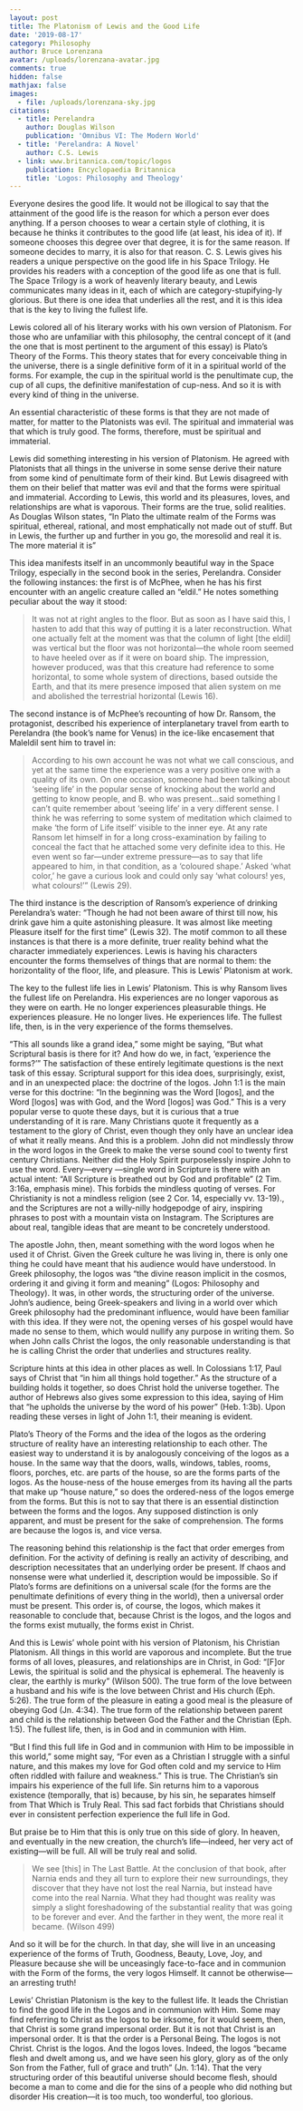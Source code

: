 ```yaml
---
layout: post
title: The Platonism of Lewis and the Good Life
date: '2019-08-17'
category: Philosophy
author: Bruce Lorenzana
avatar: /uploads/lorenzana-avatar.jpg
comments: true
hidden: false
mathjax: false
images:
  - file: /uploads/lorenzana-sky.jpg
citations:
  - title: Perelandra
    author: Douglas Wilson
    publication: 'Omnibus VI: The Modern World'
  - title: 'Perelandra: A Novel'
    author: C.S. Lewis
  - link: www.britannica.com/topic/logos
    publication: Encyclopaedia Britannica
    title: 'Logos: Philosophy and Theology'
---
```

Everyone desires the good life. It would not be illogical to say that the attainment of the good life is the reason for which a person ever does anything. If a person chooses to wear a certain style of clothing, it is because he thinks it contributes to the good life (at least, his idea of it). If someone chooses this degree over that degree, it is for the same reason. If someone decides to marry, it is also for that reason. C. S. Lewis gives his readers a unique perspective on the good life in his Space Trilogy. He provides his readers with a conception of the good life as one that is full. The Space Trilogy is a work of heavenly literary beauty, and Lewis communicates many ideas in it, each of which are category-stupifying-ly glorious. But there is one idea that underlies all the rest, and it is this idea that is the key to living the fullest life.

Lewis colored all of his literary works with his own version of Platonism. For those who are unfamiliar with this philosophy, the central concept of it (and the one that is most pertinent to the argument of this essay) is Plato’s Theory of the Forms. This theory states that for every conceivable thing in the universe, there is a single definitive form of it in a spiritual world of the forms. For example, the cup in the spiritual world is the penultimate cup, the cup of all cups, the definitive manifestation of cup-ness. And so it is with every kind of thing in the universe. 

An essential characteristic of these forms is that they are not made of matter, for matter to the Platonists was evil. The spiritual and immaterial was that which is truly good. The forms, therefore, must be spiritual and immaterial.

Lewis did something interesting in his version of Platonism. He agreed with Platonists that all things in the universe in some sense derive their nature from some kind of penultimate form of their kind. But Lewis disagreed with them on their belief that matter was evil and that the forms were spiritual and immaterial. According to Lewis, this world and its pleasures, loves, and relationships are what is vaporous. Their forms are the true, solid realities. As Douglas Wilson states, “In Plato the ultimate realm of the Forms was spiritual, ethereal, rational, and most emphatically not made out of stuff. But in Lewis, the further up and further in you go, the moresolid and real it is. The more material it is”

This idea manifests itself in an uncommonly beautiful way in the Space Trilogy, especially in the second book in the series, Perelandra. Consider the following instances: the first is of McPhee, when he has his first encounter with an angelic creature called an “eldil.” He notes something peculiar about the way it stood:

> It was not at right angles to the floor. But as soon as I have said this, I hasten to add that this way of putting it is a later reconstruction. What one actually felt at the moment was that the column of light \[the eldil] was vertical but the floor was not horizontal—the whole room seemed to have heeled over as if it were on board ship. The impression, however produced, was that this creature had reference to some horizontal, to some whole system of directions, based outside the Earth, and that its mere presence imposed that alien system on me and abolished the terrestrial horizontal (Lewis 16).

The second instance is of McPhee’s recounting of how Dr. Ransom, the protagonist, described his experience of interplanetary travel from earth to Perelandra (the book’s name for Venus) in the ice-like encasement that Maleldil sent him to travel in:

> According to his own account he was not what we call conscious, and yet at the same time the experience was a very positive one with a quality of its own. On one occasion, someone had been talking about ‘seeing life’ in the popular sense of knocking about the world and getting to know people, and B. who was present…said something I can’t quite remember about ‘seeing life’ in a very different sense. I think he was referring to some system of meditation which claimed to make ‘the form of Life itself’ visible to the inner eye. At any rate Ransom let himself in for a long cross-examination by failing to conceal the fact that he attached some very definite idea to this. He even went so far—under extreme pressure—as to say that life appeared to him, in that condition, as a ‘coloured shape.’ Asked ‘what color,’ he gave a curious look and could only say ‘what colours! yes, what colours!’” (Lewis 29).

The third instance is the description of Ransom’s experience of drinking Perelandra’s water: “Though he had not been aware of thirst till now, his drink gave him a quite astonishing pleasure. It was almost like meeting Pleasure itself for the first time” (Lewis 32). The motif common to all these instances is that there is a more definite, truer reality behind what the character immediately experiences. Lewis is having his characters encounter the forms themselves of things that are normal to them: the horizontality of the floor, life, and pleasure. This is Lewis’ Platonism at work.

The key to the fullest life lies in Lewis’ Platonism. This is why Ransom lives the fullest life on Perelandra. His experiences are no longer vaporous as they were on earth. He no longer experiences pleasurable things. He experiences pleasure. He no longer lives. He experiences life. The fullest life, then, is in the very experience of the forms themselves.

“This all sounds like a grand idea,” some might be saying, “But what Scriptural basis is there for it? And how do we, in fact, ‘experience the forms?’” The satisfaction of these entirely legitimate questions is the next task of this essay. Scriptural support for this idea does, surprisingly, exist, and in an unexpected place: the doctrine of the logos. John 1:1 is the main verse for this doctrine: “In the beginning was the Word \[logos], and the Word \[logos] was with God, and the Word \[logos] was God.” This is a very popular verse to quote these days, but it is curious that a true understanding of it is rare. Many Christians quote it frequently as a testament to the glory of Christ, even though they only have an unclear idea of what it really means. And this is a problem. John did not mindlessly throw in the word logos in the Greek to make the verse sound cool to twenty first century Christians. Neither did the Holy Spirit purposelessly inspire John to use the word. Every—every —single word in Scripture is there with an actual intent: “All Scripture is breathed out by God and profitable” (2 Tim. 3:16a, emphasis mine). This forbids the mindless quoting of verses. For Christianity is not a mindless religion (see 2 Cor. 14, especially vv. 13-19)., and the Scriptures are not a willy-nilly hodgepodge of airy, inspiring phrases to post with a mountain vista on Instagram. The Scriptures are about real, tangible ideas that are meant to be concretely understood. 

The apostle John, then, meant something with the word logos when he used it of Christ. Given the Greek culture he was living in, there is only one thing he could have meant that his audience would have understood. In Greek philosophy, the logos was “the divine reason implicit in the cosmos, ordering it and giving it form and meaning” (Logos: Philosophy and Theology). It was, in other words, the structuring order of the universe. John’s audience, being Greek-speakers and living in a world over which Greek philosophy had the predominant influence, would have been familiar with this idea. If they were not, the opening verses of his gospel would have made no sense to them, which would nullify any purpose in writing them. So when John calls Christ the logos, the only reasonable understanding is that he is calling Christ the order that underlies and structures reality.

Scripture hints at this idea in other places as well. In Colossians 1:17, Paul says of Christ that “in him all things hold together.” As the structure of a building holds it together, so does Christ hold the universe together. The author of Hebrews also gives some expression to this idea, saying of Him that “he upholds the universe by the word of his power” (Heb. 1:3b). Upon reading these verses in light of John 1:1, their meaning is evident.

Plato’s Theory of the Forms and the idea of the logos as the ordering structure of reality have an interesting relationship to each other. The easiest way to understand it is by analogously conceiving of the logos as a house. In the same way that the doors, walls, windows, tables, rooms, floors, porches, etc. are parts of the house, so are the forms parts of the logos. As the house-ness of the house emerges from its having all the parts that make up “house nature,” so does the ordered-ness of the logos emerge from the forms. But this is not to say that there is an essential distinction between the forms and the logos. Any supposed distinction is only apparent, and must be present for the sake of comprehension. The forms are because the logos is, and vice versa.

The reasoning behind this relationship is the fact that order emerges from definition. For the activity of defining is really an activity of describing, and description necessitates that an underlying order be present. If chaos and nonsense were what underlied it, description would be impossible. So if Plato’s forms are definitions on a universal scale (for the forms are the penultimate definitions of every thing in the world), then a universal order must be present. This order is, of course, the logos, which makes it reasonable to conclude that, because Christ is the logos, and the logos and the forms exist mutually, the forms exist in Christ. 

And this is Lewis’ whole point with his version of Platonism, his Christian Platonism. All things in this world are vaporous and incomplete. But the true forms of all loves, pleasures, and relationships are in Christ, in God: “\[F]or Lewis, the spiritual is solid and the physical is ephemeral. The heavenly is clear, the earthly is murky” (Wilson 500). The true form of the love between a husband and his wife is the love between Christ and His church (Eph. 5:26). The true form of the pleasure in eating a good meal is the pleasure of obeying God (Jn. 4:34). The true form of the relationship between parent and child is the relationship between God the Father and the Christian (Eph. 1:5). The fullest life, then, is in God and in communion with Him.

“But I find this full life in God and in communion with Him to be impossible in this world,” some might say, “For even as a Christian I struggle with a sinful nature, and this makes my love for God often cold and my service to Him often riddled with failure and weakness.” This is true. The Christian’s sin impairs his experience of the full life. Sin returns him to a vaporous existence (temporally, that is) because, by his sin, he separates himself from That Which is Truly Real. This sad fact forbids that Christians should ever in consistent perfection experience the full life in God.

But praise be to Him that this is only true on this side of glory. In heaven, and eventually in the new creation, the church’s life—indeed, her very act of existing—will be full. All will be truly real and solid.

> We see \[this] in The Last Battle. At the conclusion of that book, after Narnia ends and they all turn to explore their new surroundings, they discover that they have not lost the real Narnia, but instead have come into the real Narnia. What they had thought was reality was simply a slight foreshadowing of the substantial reality that was going to be forever and ever. And the farther in they went, the more real it became. (Wilson 499) 

And so it will be for the church. In that day, she will live in an unceasing experience of the forms of Truth, Goodness, Beauty, Love, Joy, and Pleasure because she will be unceasingly face-to-face and in communion with the Form of the forms, the very logos Himself. It cannot be otherwise— an arresting truth!

Lewis’ Christian Platonism is the key to the fullest life. It leads the Christian to find the good life in the Logos and in communion with Him. Some may find referring to Christ as the logos to be irksome, for it would seem, then, that Christ is some grand impersonal order. But it is not that Christ is an impersonal order. It is that the order is a Personal Being. The logos is not Christ. Christ is the logos. And the logos loves. Indeed, the logos “became flesh and dwelt among us, and we have seen his glory, glory as of the only Son from the Father, full of grace and truth” (Jn. 1:14). That the very structuring order of this beautiful universe should become flesh, should become a man to come and die for the sins of a people who did nothing but disorder His creation—it is too much, too wonderful, too glorious.
